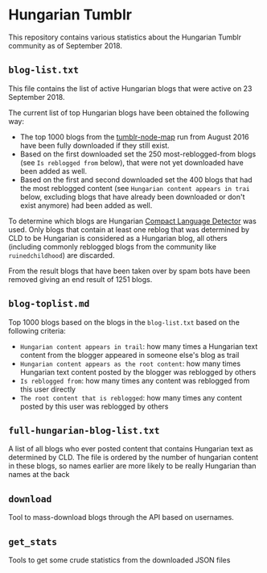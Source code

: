 # Hungarian Tumblr

This repository contains various statistics about the Hungarian Tumblr community as of September 2018.

## `blog-list.txt`

This file contains the list of active Hungarian blogs that were active on 23 September 2018.

The current list of top Hungarian blogs have been obtained the following way:

* The top 1000 blogs from the [tumblr-node-map](https://github.com/madbence/node-tumblr-map) run from August 2016 have been fully downloaded if they still exist.
* Based on the first downloaded set the 250 most-reblogged-from blogs (see `Is reblogged from` below), that were not yet downloaded have been added as well.
* Based on the first and second downloaded set the 400 blogs that had the most reblogged content (see `Hungarian content appears in trai` below, excluding blogs that have already been downloaded or don't exist anymore) had been added as well.

To determine which blogs are Hungarian [Compact Language Detector](https://github.com/google/cld3) was used. Only blogs that contain at least one reblog that was determined by CLD to be Hungarian is considered as a Hungarian blog, all others (including commonly reblogged blogs from the community like `ruinedchildhood`) are discarded.

From the result blogs that have been taken over by spam bots have been removed giving an end result of 1251 blogs.

## `blog-toplist.md`

Top 1000 blogs based on the blogs in the `blog-list.txt` based on the following criteria:

- `Hungarian content appears in trail`: how many times a Hungarian text content from the blogger appeared in someone else's blog as trail
- `Hungarian content appears as the root content`: how many times Hungarian text content posted by the blogger was reblogged by others
- `Is reblogged from`: how many times any content was reblogged from this user directly
- `The root content that is reblogged`: how many times any content posted by this user was reblogged by others

## `full-hungarian-blog-list.txt`

A list of all blogs who ever posted content that contains Hungarian text as determined by CLD.
The file is ordered by the number of hungarian content in these blogs, so names earlier are more likely to be really Hungarian than names at the back

## `download`

Tool to mass-download blogs through the API based on usernames.

## `get_stats`

Tools to get some crude statistics from the downloaded JSON files